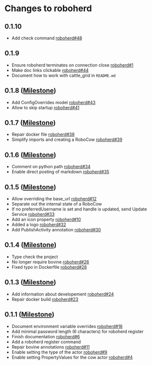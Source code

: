 # Changes to roboherd

## 0.1.10

- Add check command [roboherd#48](https://codeberg.org/bovine/roboherd/issues/48)

## 0.1.9

- Ensure roboherd terminates on connection close [roboherd#1](https://codeberg.org/bovine/roboherd/issues/1)
- Make doc links clickable [roboherd#44](https://codeberg.org/bovine/roboherd/issues/44)
- Document how to work with cattle_grid in `README.md`

## 0.1.8 ([Milestone](https://codeberg.org/bovine/roboherd/milestone/11129))

- Add ConfigOverrides model [roboherd#43](https://codeberg.org/bovine/roboherd/issues/43)
- Allow to skip startup [roboherd#41](https://codeberg.org/bovine/roboherd/issues/41)

## 0.1.7 ([Milestone](https://codeberg.org/bovine/roboherd/milestone/10741))

- Repair docker file [roboherd#38](https://codeberg.org/bovine/roboherd/issues/38)
- Simplify imports and creating a RoboCow [roboherd#39](https://codeberg.org/bovine/roboherd/issues/39)

## 0.1.6 ([Milestone](https://codeberg.org/bovine/roboherd/milestone/10694))

- Comment on python path [roboherd#34](https://codeberg.org/bovine/roboherd/issues/34)
- Enable direct posting of markdown [roboherd#35](https://codeberg.org/bovine/roboherd/issues/35)

## 0.1.5 ([Milestone](https://codeberg.org/bovine/roboherd/milestone/10581))

- Allow overriding the base_url [roboherd#12](https://codeberg.org/bovine/roboherd/issues/12)
- Separate out the internal state of a RoboCow
- If no preferredUsername is set and handle is updated, send Update Service [roboherd#33](https://codeberg.org/bovine/roboherd/issues/33)
- Add an icon property [roboherd#10](https://codeberg.org/bovine/roboherd/issues/10)
- Added a logo [roboherd#32](https://codeberg.org/bovine/roboherd/issues/32)
- Add PublishActivity annotation [roboherd#30](https://codeberg.org/bovine/roboherd/issues/30)

## 0.1.4 ([Milestone](https://codeberg.org/bovine/roboherd/milestone/10442))

- Type check the project
- No longer require bovine [roboherd#26](https://codeberg.org/bovine/roboherd/issues/26)
- Fixed typo in Dockerfile [roboherd#28](https://codeberg.org/bovine/roboherd/issues/28)

## 0.1.3 ([Milestone](https://codeberg.org/bovine/roboherd/milestone/10441))

- Add information about developement [roboherd#24](https://codeberg.org/bovine/roboherd/issues/24)
- Repair docker build [roboherd#23](https://codeberg.org/bovine/roboherd/issues/23)

## 0.1.1 ([Milestone](https://codeberg.org/bovine/roboherd/milestone/10245))

- Document environment variable overrides [roboherd#16](https://codeberg.org/bovine/roboherd/issues/16)
- Add minimal password length (6 characters) for roboherd register
- Finish documentation [roboherd#6](https://codeberg.org/bovine/roboherd/issues/6)
- Add a roboherd register command
- Repair bovine annotations [roboherd#11](https://codeberg.org/bovine/roboherd/issues/11)
- Enable setting the type of the actor [roboherd#9](https://codeberg.org/bovine/roboherd/issues/9)
- Enable setting PropertyValues for the cow actor [roboherd#4](https://codeberg.org/bovine/roboherd/issues/4)
